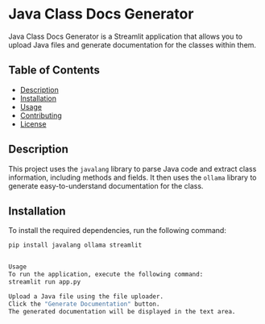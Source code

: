 # Java Class Docs Generator

Java Class Docs Generator is a Streamlit application that allows you to upload Java files and generate documentation for the classes within them.

## Table of Contents
- [Description](#description)
- [Installation](#installation)
- [Usage](#usage)
- [Contributing](#contributing)
- [License](#license)

## Description

This project uses the `javalang` library to parse Java code and extract class information, including methods and fields. It then uses the `ollama` library to generate easy-to-understand documentation for the class.

## Installation

To install the required dependencies, run the following command:

```bash
pip install javalang ollama streamlit


Usage
To run the application, execute the following command:
streamlit run app.py

Upload a Java file using the file uploader.
Click the "Generate Documentation" button.
The generated documentation will be displayed in the text area.